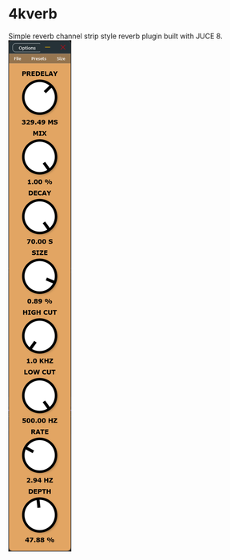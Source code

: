 # 4kverb
Simple reverb channel strip style reverb plugin built with JUCE 8.
![Plugin Screenshot](assets/4kverb_przy3Jgw2Q.png)
